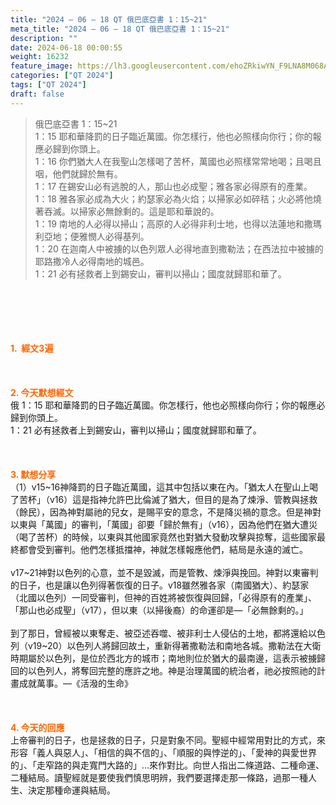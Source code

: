 ```yaml
---
title: "2024 – 06 – 18 QT 俄巴底亞書 1：15~21"
meta_title: "2024 – 06 – 18 QT 俄巴底亞書 1：15~21"
description: ""
date: 2024-06-18 00:00:55
weight: 16232
feature_image: https://lh3.googleusercontent.com/ehoZRkiwYN_F9LNA8M068AYxt73EavCZno-PD1cJRuf5BbSkQVUWr3gNEbt5kSs28Pb_Elg17kSrtf9ybWvojWoMV6I4tPM3vGRGDq6GkKkPdL2Gut4QAIw4-uykKUAtNiKgQKntvsU=w800
categories: ["QT 2024"]
tags: ["QT 2024"]
draft: false
---
```


<blockquote>俄巴底亞書 1：15~21<br />
1：15 耶和華降罰的日子臨近萬國。你怎樣行，他也必照樣向你行；你的報應必歸到你頭上。<br />
1：16 你們猶大人在我聖山怎樣喝了苦杯，萬國也必照樣常常地喝；且喝且咽，他們就歸於無有。<br />
1：17 在錫安山必有逃脫的人，那山也必成聖；雅各家必得原有的產業。<br />
1：18 雅各家必成為大火；約瑟家必為火焰；以掃家必如碎秸；火必將他燒著吞滅。以掃家必無餘剩的。這是耶和華說的。<br />
1：19 南地的人必得以掃山；高原的人必得非利士地，也得以法蓮地和撒瑪利亞地；便雅憫人必得基列。<br />
1：20 在迦南人中被擄的以色列眾人必得地直到撒勒法；在西法拉中被擄的耶路撒冷人必得南地的城邑。<br />
1：21 必有拯救者上到錫安山，審判以掃山；國度就歸耶和華了。</blockquote><br />
&nbsp;<br />
<br />
&nbsp;<br />
<br />
<span style="color: #ff6600;"><strong>1.  經文3遍</strong></span><br />
<br />
&nbsp;<br />
<br />
<span style="color: #ff6600;"><strong>2. 今天默想經文<br />
</strong></span>俄 1：15 耶和華降罰的日子臨近萬國。你怎樣行，他也必照樣向你行；你的報應必歸到你頭上。<br />
1：21 必有拯救者上到錫安山，審判以掃山；國度就歸耶和華了。<br />
<br />
&nbsp;<br />
<br />
<strong><span style="color: #ff6600;">3. 默想分享<br />
</span></strong>（1）v15~16神降罰的日子臨近萬國，這其中包括以東在內。「猶太人在聖山上喝了苦杯」（v16）這是指神允許巴比倫滅了猶大，但目的是為了煉淨、管教與拯救（餘民），因為神對屬祂的兒女，是賜平安的意念，不是降災禍的意念。但是神對以東與「萬國」的審判，「萬國」卻要「歸於無有」（v16），因為他們在猶大遭災（喝了苦杯）的時候，以東與其他國家竟然也對猶大發動攻擊與掠奪，這些國家最終都會受到審判。他們怎樣抵擋神，神就怎樣報應他們，結局是永遠的滅亡。<br />
<br />
v17~21神對以色列的心意，並不是毀滅，而是管教、煉淨與挽回。神對以東審判的日子，也是讓以色列得著恢復的日子。v18雖然雅各家（南國猶大）、約瑟家（北國以色列）一同受審判，但神的百姓將被恢復與回歸，「必得原有的產業」、「那山也必成聖」（v17），但以東（以掃後裔）的命運卻是—「必無餘剩的。」<br />
<br />
到了那日，曾經被以東奪走、被亞述吞噬、被非利士人侵佔的土地，都將還給以色列（v19~20）以色列人將歸回故土，重新得著撒勒法和南地各城。撒勒法在大衛時期屬於以色列，是位於西北方的城市；南地則位於猶大的最南邊，這表示被擄歸回的以色列人，將奪回完整的應許之地。神是治理萬國的統治者，祂必按照祂的計畫成就萬事。—《活潑的生命》<br />
<br />
&nbsp;<br />
<br />
<strong style="font-size: inherit;"><span style="color: #ff6600;">4. 今天的回應<br />
</span></strong>上帝審判的日子，也是拯救的日子，只是對象不同。聖經中經常用對比的方式，來形容「義人與惡人」、「相信的與不信的」、「順服的與悖逆的」、「愛神的與愛世界的」、「走窄路的與走寬門大路的」…來作對比。向世人指出二條道路、二種命運、二種結局。讀聖經就是要使我們慎思明辨，我們要選擇走那一條路，過那一種人生、決定那種命運與結局。<br />
<br />
&nbsp;<br />
<br />
&nbsp;<br />
<br />
&nbsp;<br />
<br />
<audio style="display: none;" controls="controls"></audio><br />
<br />
<audio style="display: none;" controls="controls"></audio><br />
<br />
<audio style="display: none;" controls="controls"></audio><br />
<br />
<audio style="display: none;" controls="controls"></audio><br />
<br />
<audio style="display: none;" controls="controls"></audio>
        